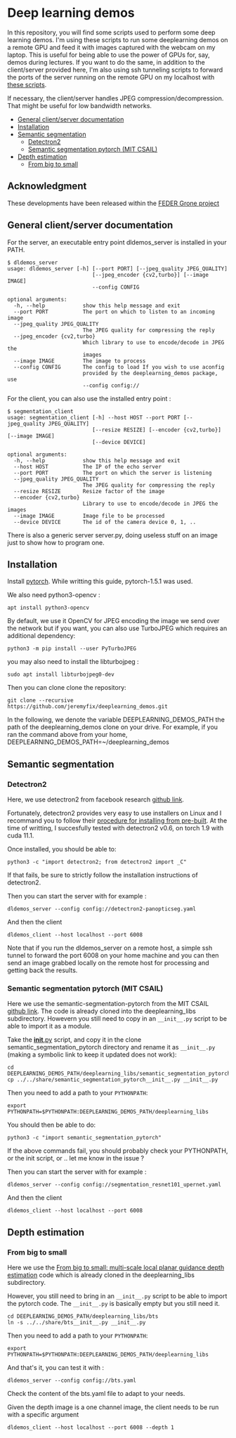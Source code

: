 # Deep learning demos

In this repository, you will find some scripts used to perform some deep learning demos. I'm using these scripts to run some deeplearning demos on a remote GPU and feed it with images captured with the webcam on my laptop. This is useful for being able to use the power of GPUs for, say, demos during lectures. If you want to do the same, in addition to the client/server provided here, I'm also using ssh tunneling scripts to forward the ports of the server running on the remote GPU on my localhost with [these scripts](https://github.com/jeremyfix/deeplearning-lectures/tree/master/ClusterScripts).

If necessary, the client/server handles JPEG compression/decompression. That might be useful for low bandwidth networks. 

- [General client/server documentation](general-clientserver-documentation)
- [Installation](installation)
- [Semantic segmentation](semantic-segmentation)
	- [Detectron2](detectron2)
	- [Semantic segmentation pytorch (MIT CSAIL)](semantic-segmentation-pytorch-mit-csail)
- [Depth estimation](depth-estimation)
    - [From big to small](from-big-to-small)

## Acknowledgment

These developments have been released within the [FEDER Grone project](https://interreg-grone.eu/)

## General client/server documentation

For the server, an executable entry point dldemos_server is installed in your PATH.

	$ dldemos_server
	usage: dldemos_server [-h] [--port PORT] [--jpeg_quality JPEG_QUALITY]
	                           [--jpeg_encoder {cv2,turbo}] [--image IMAGE]
	                           --config CONFIG
	
	optional arguments:
	  -h, --help            show this help message and exit
	  --port PORT           The port on which to listen to an incoming image
	  --jpeg_quality JPEG_QUALITY
	                        The JPEG quality for compressing the reply
	  --jpeg_encoder {cv2,turbo}
	                        Which library to use to encode/decode in JPEG the
	                        images
	  --image IMAGE         The image to process
	  --config CONFIG       The config to load If you wish to use aconfig
                            provided by the deeplearning_demos package, use
                            --config config://

For the client, you can also use the installed entry point :
		
	$ segmentation_client
    usage: segmentation_client [-h] --host HOST --port PORT [--jpeg_quality JPEG_QUALITY]
                               [--resize RESIZE] [--encoder {cv2,turbo}] [--image IMAGE]
                               [--device DEVICE]
    
    optional arguments:
      -h, --help            show this help message and exit
      --host HOST           The IP of the echo server
      --port PORT           The port on which the server is listening
      --jpeg_quality JPEG_QUALITY
                            The JPEG quality for compressing the reply
      --resize RESIZE       Resize factor of the image
      --encoder {cv2,turbo}
                            Library to use to encode/decode in JPEG the images
      --image IMAGE         Image file to be processed
      --device DEVICE       The id of the camera device 0, 1, ..

There is also a generic server server.py, doing useless stuff on an image just to show how to program one.

## Installation

Install [pytorch](https://pytorch.org/get-started/locally/). While writting this guide, pytorch-1.5.1 was used.

We also need python3-opencv :

    apt install python3-opencv

By default, we use it OpenCV for JPEG encoding the image we send over the network but if you want, you can also use TurboJPEG which requires an additional dependency:

    python3 -m pip install --user PyTurboJPEG
    
you may also need to install the libturbojpeg :

    sudo apt install libturbojpeg0-dev
    
Then you can clone clone the repository:

	git clone --recursive https://github.com/jeremyfix/deeplearning_demos.git

In the following, we denote the variable DEEPLEARNING_DEMOS_PATH the path of the deeplearning_demos clone on your drive. For example, if you ran the command above from your home, DEEPLEARNING_DEMOS_PATH=~/deeplearning_demos

## Semantic segmentation

### Detectron2

Here, we use detectron2 from facebook research [github link](https://github.com/facebookresearch/detectron2/). 

Fortunately, detectron2 provides very easy to use installers on Linux and I recommand you to follow their [procedure for
installing from pre-built](https://github.com/facebookresearch/detectron2/blob/main/INSTALL.md#install-pre-built-detectron2-linux-only). At the time of writting, I succesfully tested with detectron2 v0.6, on torch 1.9 with cuda 11.1.

Once installed, you should be able to:

	python3 -c "import detectron2; from detectron2 import _C"

If that fails, be sure to strictly follow the installation instructions of detectron2.

Then you can start the server with for example :

    dldemos_server --config config://detectron2-panopticseg.yaml

And then the client

    dldemos_client --host localhost --port 6008 

Note that if you run the dldemos_server on a remote host, a simple ssh tunnel to forward the port 6008 on your home
machine and you can then send an image grabbed locally on the remote host for processing and getting back the results.

### Semantic segmentation pytorch (MIT CSAIL)

Here we use the semantic-segmentation-pytorch from the MIT CSAIL [github link](https://github.com/CSAILVision/semantic-segmentation-pytorch). The code is already cloned into the deeplearning_libs subdirectory. Howevern you still need to copy in an `__init__.py` script to be able to import it as a module.

Take the [__init__.py](./share/semantic_segmentation_pytorch__init__.py) script, and copy it in the clone semantic_segmentation_pytorch directory and rename it as `__init__.py` (making a symbolic link to keep it updated does not work):

    cd DEEPLEARNING_DEMOS_PATH/deeplearning_libs/semantic_segmentation_pytorch/
    cp ../../share/semantic_segmentation_pytorch__init__.py __init__.py

Then you need to add a path to your `PYTHONPATH`:

    export PYTHONPATH=$PYTHONPATH:DEEPLEARNING_DEMOS_PATH/deeplearning_libs

You should then be able to do:

    python3 -c "import semantic_segmentation_pytorch"

If the above commands fail, you should probably check your PYTHONPATH, or the init script, or .. let me know in the issue ?

Then you can start the server with for example :

    dldemos_server --config config://segmentation_resnet101_upernet.yaml

And then the client

    dldemos_client --host localhost --port 6008 

## Depth estimation

### From big to small

Here we use the [From big to small: multi-scale local planar guidance depth estimation](https://github.com/cogaplex-bts/bts) code which is already cloned in the deeplearning_libs subdirectory. 

However, you still need to bring in an `__init__.py` script to be able to import the pytorch code. The `__init__.py` is basically empty but you still need it.

    cd DEEPLEARNING_DEMOS_PATH/deeplearning_libs/bts
    ln -s ../../share/bts__init__.py __init__.py


Then you need to add a path to your `PYTHONPATH`:

    export PYTHONPATH=$PYTHONPATH:DEEPLEARNING_DEMOS_PATH/deeplearning_libs


And that's it, you can test it with :

    dldemos_server --config config://bts.yaml 

Check the content of the bts.yaml file to adapt to your needs.

Given the depth image is a one channel image, the client needs to be run with a specific argument 

    dldemos_client --host localhost --port 6008 --depth 1

